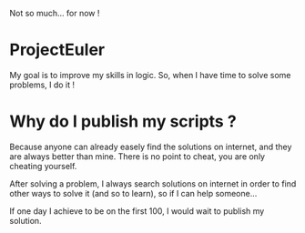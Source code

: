 Not so much... for now !

# ProjectEuler
My goal is to improve my skills in logic.
So, when I have time to solve some problems, I do it !

# Why do I publish my scripts ?
Because anyone can already easely find the solutions on internet, and they are always better than mine.
There is no point to cheat, you are only cheating yourself.

After solving a problem, I always search solutions on internet in order to find other ways to solve it (and so to learn), so if I can help someone...

If one day I achieve to be on the first 100, I would wait to publish my solution. 
